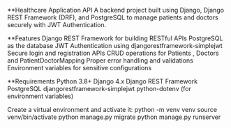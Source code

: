 **Healthcare Application API
A backend project built using Django, Django REST Framework (DRF), and PostgreSQL to manage patients and doctors securely with JWT Authentication.

**Features
Django REST Framework for building RESTful APIs
PostgreSQL as the database
JWT Authentication using djangorestframework-simplejwt
Secure login and registration APIs
CRUD operations for Patients , Doctors and PatientDoctorMapping
Proper error handling and validations
Environment variables for sensitive configurations

**Requirements
Python 3.8+
Django 4.x
Django REST Framework
PostgreSQL
djangorestframework-simplejwt
python-dotenv (for environment variables)

Create a virtual environment and activate it:
python -m venv venv
source venv/bin/activate 
python manage.py migrate
python manage.py runserver


